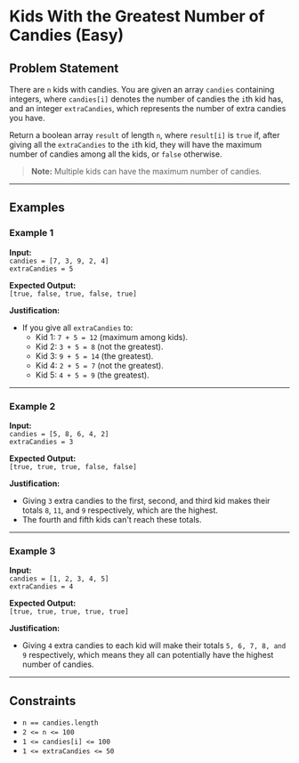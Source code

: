 # Kids With the Greatest Number of Candies (Easy)

## **Problem Statement**
There are `n` kids with candies. You are given an array `candies` containing integers, where `candies[i]` denotes the number of candies the `i`th kid has, and an integer `extraCandies`, which represents the number of extra candies you have.

Return a boolean array `result` of length `n`, where `result[i]` is `true` if, after giving all the `extraCandies` to the `i`th kid, they will have the maximum number of candies among all the kids, or `false` otherwise.

> **Note:** Multiple kids can have the maximum number of candies.

---

## **Examples**

### **Example 1**
**Input:**  
`candies = [7, 3, 9, 2, 4]`  
`extraCandies = 5`  

**Expected Output:**  
`[true, false, true, false, true]`  

**Justification:**  
- If you give all `extraCandies` to:  
  - Kid 1: `7 + 5 = 12` (maximum among kids).  
  - Kid 2: `3 + 5 = 8` (not the greatest).  
  - Kid 3: `9 + 5 = 14` (the greatest).  
  - Kid 4: `2 + 5 = 7` (not the greatest).  
  - Kid 5: `4 + 5 = 9` (the greatest).  

---

### **Example 2**
**Input:**  
`candies = [5, 8, 6, 4, 2]`  
`extraCandies = 3`  

**Expected Output:**  
`[true, true, true, false, false]`  

**Justification:**  
- Giving `3` extra candies to the first, second, and third kid makes their totals `8`, `11`, and `9` respectively, which are the highest.  
- The fourth and fifth kids can't reach these totals.

---

### **Example 3**
**Input:**  
`candies = [1, 2, 3, 4, 5]`  
`extraCandies = 4`  

**Expected Output:**  
`[true, true, true, true, true]`  

**Justification:**  
- Giving `4` extra candies to each kid will make their totals `5, 6, 7, 8, and 9` respectively, which means they all can potentially have the highest number of candies.

---

## **Constraints**
- `n == candies.length`  
- `2 <= n <= 100`  
- `1 <= candies[i] <= 100`  
- `1 <= extraCandies <= 50`
